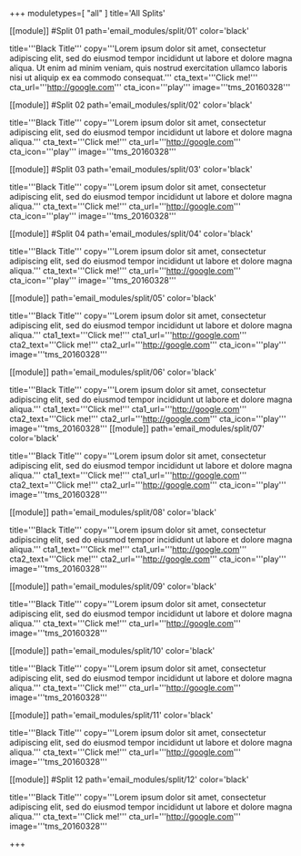 +++
moduletypes=[ "all" ]
title='All Splits'

[[module]] #Split 01
path='email_modules/split/01'
color='black'

  title='''Black Title'''
  copy='''Lorem ipsum dolor sit amet, consectetur adipiscing elit, sed do eiusmod tempor incididunt ut labore et dolore magna aliqua. Ut enim ad minim veniam, quis nostrud exercitation ullamco laboris nisi ut aliquip ex ea commodo consequat.'''
  cta_text='''Click me!'''
  cta_url='''http://google.com'''
  cta_icon='''play'''
  image='''tms_20160328'''

[[module]] #Split 02
path='email_modules/split/02'
color='black'

  title='''Black Title'''
  copy='''Lorem ipsum dolor sit amet, consectetur adipiscing elit, sed do eiusmod tempor incididunt ut labore et dolore magna aliqua.'''
  cta_text='''Click me!'''
  cta_url='''http://google.com'''
  cta_icon='''play'''
  image='''tms_20160328'''

[[module]] #Split 03
path='email_modules/split/03'
color='black'

  title='''Black Title'''
  copy='''Lorem ipsum dolor sit amet, consectetur adipiscing elit, sed do eiusmod tempor incididunt ut labore et dolore magna aliqua.'''
  cta_text='''Click me!'''
  cta_url='''http://google.com'''
  cta_icon='''play'''
  image='''tms_20160328'''

[[module]] #Split 04
path='email_modules/split/04'
color='black'

  title='''Black Title'''
  copy='''Lorem ipsum dolor sit amet, consectetur adipiscing elit, sed do eiusmod tempor incididunt ut labore et dolore magna aliqua.'''
  cta_text='''Click me!'''
  cta_url='''http://google.com'''
  cta_icon='''play'''
  image='''tms_20160328'''

[[module]]
path='email_modules/split/05'
color='black'

title='''Black Title'''
copy='''Lorem ipsum dolor sit amet, consectetur adipiscing elit, sed do eiusmod tempor incididunt ut labore et dolore magna aliqua.'''
cta1_text='''Click me!'''
cta1_url='''http://google.com'''
cta2_text='''Click me!'''
cta2_url='''http://google.com'''
cta_icon='''play'''
image='''tms_20160328'''

[[module]]
path='email_modules/split/06'
color='black'

title='''Black Title'''
copy='''Lorem ipsum dolor sit amet, consectetur adipiscing elit, sed do eiusmod tempor incididunt ut labore et dolore magna aliqua.'''
cta1_text='''Click me!'''
cta1_url='''http://google.com'''
cta2_text='''Click me!'''
cta2_url='''http://google.com'''
cta_icon='''play'''
image='''tms_20160328'''
[[module]]
path='email_modules/split/07'
color='black'

title='''Black Title'''
copy='''Lorem ipsum dolor sit amet, consectetur adipiscing elit, sed do eiusmod tempor incididunt ut labore et dolore magna aliqua.'''
cta1_text='''Click me!'''
cta1_url='''http://google.com'''
cta2_text='''Click me!'''
cta2_url='''http://google.com'''
cta_icon='''play'''
image='''tms_20160328'''

[[module]]
path='email_modules/split/08'
color='black'

title='''Black Title'''
copy='''Lorem ipsum dolor sit amet, consectetur adipiscing elit, sed do eiusmod tempor incididunt ut labore et dolore magna aliqua.'''
cta1_text='''Click me!'''
cta1_url='''http://google.com'''
cta2_text='''Click me!'''
cta2_url='''http://google.com'''
cta_icon='''play'''
image='''tms_20160328'''

[[module]]
path='email_modules/split/09'
color='black'

title='''Black Title'''
copy='''Lorem ipsum dolor sit amet, consectetur adipiscing elit, sed do eiusmod tempor incididunt ut labore et dolore magna aliqua.'''
cta_text='''Click me!'''
cta_url='''http://google.com'''
image='''tms_20160328'''

[[module]]
path='email_modules/split/10'
color='black'

title='''Black Title'''
copy='''Lorem ipsum dolor sit amet, consectetur adipiscing elit, sed do eiusmod tempor incididunt ut labore et dolore magna aliqua.'''
cta_text='''Click me!'''
cta_url='''http://google.com'''
image='''tms_20160328'''

[[module]]
path='email_modules/split/11'
color='black'

title='''Black Title'''
copy='''Lorem ipsum dolor sit amet, consectetur adipiscing elit, sed do eiusmod tempor incididunt ut labore et dolore magna aliqua.'''
cta_text='''Click me!'''
cta_url='''http://google.com'''
image='''tms_20160328'''

[[module]] #Split 12
path='email_modules/split/12'
color='black'

  title='''Black Title'''
  copy='''Lorem ipsum dolor sit amet, consectetur adipiscing elit, sed do eiusmod tempor incididunt ut labore et dolore magna aliqua.'''
  cta_text='''Click me!'''
  cta_url='''http://google.com'''
  image='''tms_20160328'''

+++